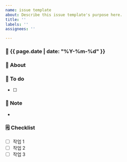 ```yaml
---
name: issue template
about: Describe this issue template's purpose here.
title: ''
labels: ''
assignees: ''

---
```


### 📅 {{ page.date | date: "%Y-%m-%d" }}
### 📢 About

### 📜 To do

- [ ] 

### 🔖 Note

- 

### 🗒️ Checklist

- [ ] 작업 1
- [ ] 작업 2
- [ ] 작업 3
